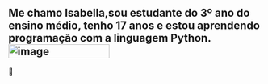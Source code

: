 ## Me chamo Isabella,sou estudante do 3º ano do ensino médio, tenho 17 anos e estou aprendendo programação com a linguagem Python.<img width="200" height="28" alt="image" src="https://github.com/user-attachments/assets/1d81652f-280f-43f1-9c93-186505ffae54" />
👋

<!--
**altierisa/altierisa** is a ✨ _special_ ✨ repository because its `README.md` (this file) appears on your GitHub profile.

Here are some ideas to get you started:

- 🔭 I’m currently working on ...
- 🌱 I’m currently learning ...
- 👯 I’m looking to collaborate on ...
- 🤔 I’m looking for help with ...
- 💬 Ask me about ...
- 📫 How to reach me: ...
- 😄 Pronouns: ...
- ⚡ Fun fact: ...
-->
